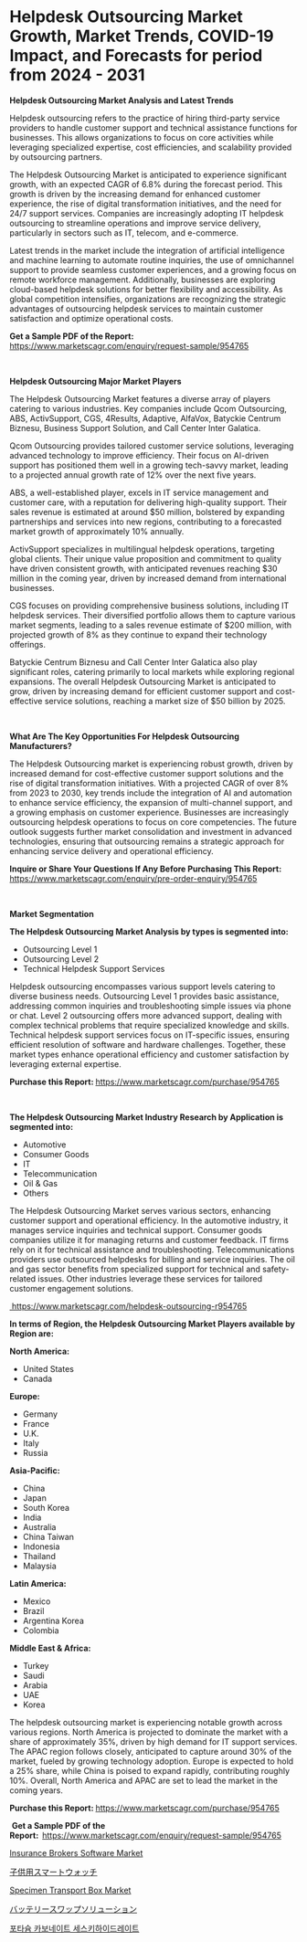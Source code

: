 <p><h1>Helpdesk Outsourcing Market Growth, Market Trends, COVID-19 Impact, and Forecasts for period from 2024 - 2031</h1></p><p><strong>Helpdesk Outsourcing Market Analysis and Latest Trends</strong></p>
<p><p>Helpdesk outsourcing refers to the practice of hiring third-party service providers to handle customer support and technical assistance functions for businesses. This allows organizations to focus on core activities while leveraging specialized expertise, cost efficiencies, and scalability provided by outsourcing partners. </p><p>The Helpdesk Outsourcing Market is anticipated to experience significant growth, with an expected CAGR of 6.8% during the forecast period. This growth is driven by the increasing demand for enhanced customer experience, the rise of digital transformation initiatives, and the need for 24/7 support services. Companies are increasingly adopting IT helpdesk outsourcing to streamline operations and improve service delivery, particularly in sectors such as IT, telecom, and e-commerce.</p><p>Latest trends in the market include the integration of artificial intelligence and machine learning to automate routine inquiries, the use of omnichannel support to provide seamless customer experiences, and a growing focus on remote workforce management. Additionally, businesses are exploring cloud-based helpdesk solutions for better flexibility and accessibility. As global competition intensifies, organizations are recognizing the strategic advantages of outsourcing helpdesk services to maintain customer satisfaction and optimize operational costs.</p></p>
<p><strong>Get a Sample PDF of the Report:&nbsp;</strong> <a href="https://www.marketscagr.com/enquiry/request-sample/954765">https://www.marketscagr.com/enquiry/request-sample/954765</a></p>
<p>&nbsp;</p>
<p><strong>Helpdesk Outsourcing Major Market Players</strong></p>
<p><p>The Helpdesk Outsourcing Market features a diverse array of players catering to various industries. Key companies include Qcom Outsourcing, ABS, ActivSupport, CGS, 4Results, Adaptive, AlfaVox, Batyckie Centrum Biznesu, Business Support Solution, and Call Center Inter Galatica. </p><p>Qcom Outsourcing provides tailored customer service solutions, leveraging advanced technology to improve efficiency. Their focus on AI-driven support has positioned them well in a growing tech-savvy market, leading to a projected annual growth rate of 12% over the next five years.</p><p>ABS, a well-established player, excels in IT service management and customer care, with a reputation for delivering high-quality support. Their sales revenue is estimated at around $50 million, bolstered by expanding partnerships and services into new regions, contributing to a forecasted market growth of approximately 10% annually.</p><p>ActivSupport specializes in multilingual helpdesk operations, targeting global clients. Their unique value proposition and commitment to quality have driven consistent growth, with anticipated revenues reaching $30 million in the coming year, driven by increased demand from international businesses.</p><p>CGS focuses on providing comprehensive business solutions, including IT helpdesk services. Their diversified portfolio allows them to capture various market segments, leading to a sales revenue estimate of $200 million, with projected growth of 8% as they continue to expand their technology offerings.</p><p>Batyckie Centrum Biznesu and Call Center Inter Galatica also play significant roles, catering primarily to local markets while exploring regional expansions. The overall Helpdesk Outsourcing Market is anticipated to grow, driven by increasing demand for efficient customer support and cost-effective service solutions, reaching a market size of $50 billion by 2025.</p></p>
<p>&nbsp;</p>
<p><strong>What Are The Key Opportunities For Helpdesk Outsourcing Manufacturers?</strong></p>
<p><p>The Helpdesk Outsourcing market is experiencing robust growth, driven by increased demand for cost-effective customer support solutions and the rise of digital transformation initiatives. With a projected CAGR of over 8% from 2023 to 2030, key trends include the integration of AI and automation to enhance service efficiency, the expansion of multi-channel support, and a growing emphasis on customer experience. Businesses are increasingly outsourcing helpdesk operations to focus on core competencies. The future outlook suggests further market consolidation and investment in advanced technologies, ensuring that outsourcing remains a strategic approach for enhancing service delivery and operational efficiency.</p></p>
<p><strong>Inquire or Share Your Questions If Any Before Purchasing This Report:</strong> <a href="https://www.marketscagr.com/enquiry/pre-order-enquiry/954765">https://www.marketscagr.com/enquiry/pre-order-enquiry/954765</a></p>
<p>&nbsp;</p>
<p><strong>Market Segmentation</strong></p>
<p><strong>The Helpdesk Outsourcing Market Analysis by types is segmented into:</strong></p>
<p><ul><li>Outsourcing Level 1</li><li>Outsourcing Level 2</li><li>Technical Helpdesk Support Services</li></ul></p>
<p><p>Helpdesk outsourcing encompasses various support levels catering to diverse business needs. Outsourcing Level 1 provides basic assistance, addressing common inquiries and troubleshooting simple issues via phone or chat. Level 2 outsourcing offers more advanced support, dealing with complex technical problems that require specialized knowledge and skills. Technical helpdesk support services focus on IT-specific issues, ensuring efficient resolution of software and hardware challenges. Together, these market types enhance operational efficiency and customer satisfaction by leveraging external expertise.</p></p>
<p><strong>Purchase this Report:&nbsp;</strong><a href="https://www.marketscagr.com/purchase/954765">https://www.marketscagr.com/purchase/954765</a></p>
<p>&nbsp;</p>
<p><strong>The Helpdesk Outsourcing Market Industry Research by Application is segmented into:</strong></p>
<p><ul><li>Automotive</li><li>Consumer Goods</li><li>IT</li><li>Telecommunication</li><li>Oil & Gas</li><li>Others</li></ul></p>
<p><p>The Helpdesk Outsourcing Market serves various sectors, enhancing customer support and operational efficiency. In the automotive industry, it manages service inquiries and technical support. Consumer goods companies utilize it for managing returns and customer feedback. IT firms rely on it for technical assistance and troubleshooting. Telecommunications providers use outsourced helpdesks for billing and service inquiries. The oil and gas sector benefits from specialized support for technical and safety-related issues. Other industries leverage these services for tailored customer engagement solutions.</p></p>
<p><a href="https://www.marketscagr.com/helpdesk-outsourcing-r954765">&nbsp;https://www.marketscagr.com/helpdesk-outsourcing-r954765</a></p>
<p><strong>In terms of Region, the Helpdesk Outsourcing Market Players available by Region are:</strong></p>
<p>
    <p> <strong> North America: </strong>
        <ul>
            <li>United States</li>
            <li>Canada</li>
        </ul>
        </p> 
    <p> <strong> Europe: </strong>
        <ul>
            <li>Germany</li>
            <li>France</li>
            <li>U.K.</li>
            <li>Italy</li>
            <li>Russia</li>
        </ul>
        </p> 
    <p> <strong> Asia-Pacific: </strong>
        <ul>
            <li>China</li>
            <li>Japan</li>
            <li>South Korea</li>
            <li>India</li>
            <li>Australia</li>
            <li>China Taiwan</li>
            <li>Indonesia</li>
            <li>Thailand</li>
            <li>Malaysia</li>
        </ul>
        </p> 
    <p> <strong> Latin America: </strong>
        <ul>
            <li>Mexico</li>
            <li>Brazil</li>
            <li>Argentina Korea</li>
            <li>Colombia</li>
        </ul>
        </p> 
    <p> <strong> Middle East & Africa: </strong>
        <ul>
            <li>Turkey</li>
            <li>Saudi</li>
            <li>Arabia</li>
            <li>UAE</li>
            <li>Korea</li>
        </ul>
    </p>
    </p>
<p><p>The helpdesk outsourcing market is experiencing notable growth across various regions. North America is projected to dominate the market with a share of approximately 35%, driven by high demand for IT support services. The APAC region follows closely, anticipated to capture around 30% of the market, fueled by growing technology adoption. Europe is expected to hold a 25% share, while China is poised to expand rapidly, contributing roughly 10%. Overall, North America and APAC are set to lead the market in the coming years.</p></p>
<p><strong>Purchase this Report: </strong><a href="https://www.marketscagr.com/purchase/954765">https://www.marketscagr.com/purchase/954765</a></p>
<p>&nbsp;<strong>Get a Sample PDF of the Report:&nbsp;&nbsp;</strong><a href="https://www.marketscagr.com/enquiry/request-sample/954765">https://www.marketscagr.com/enquiry/request-sample/954765</a></p>
<p><strong></strong></p>
<p><p><a href="https://github.com/marloy8/Market-Research-Report-List-6/blob/main/insurance-brokers-software-market.md">Insurance Brokers Software Market</a></p><p><a href="https://medium.com/@jamiebertrgnaum3545/children-smartwatch-market-%E3%81%AE%E3%82%B0%E3%83%AD%E3%83%BC%E3%83%90%E3%83%AB%E5%B8%82%E5%A0%B4%E6%A6%82%E8%A6%81%E3%81%AF-%E4%B8%96%E7%95%8C%E3%81%8A%E3%82%88%E3%81%B3%E4%B8%BB%E8%A6%81%E5%B8%82%E5%A0%B4%E3%81%AB%E3%81%8A%E3%81%91%E3%82%8B%E6%A5%AD%E7%95%8C%E3%81%AB%E5%BD%B1%E9%9F%BF%E3%82%92%E4%B8%8E%E3%81%88%E3%82%8B%E4%B8%BB%E8%A6%81%E3%81%AA%E3%83%88%E3%83%AC%E3%83%B3%E3%83%89%E3%81%AB%E3%81%A4%E3%81%84%E3%81%A6-%E7%8B%AC%E8%87%AA%E3%81%AE%E8%A6%96%E7%82%B9%E3%82%92%E6%8F%90%E4%BE%9B%E3%81%97%E3%81%BE%E3%81%99-5405b1d147ea">子供用スマートウォッチ</a></p><p><a href="https://medium.com/@lynchkunal821/the-global-specimen-transport-box-market-identifies-drivers-restraints-opportunities-and-d7e8954f8153">Specimen Transport Box Market</a></p><p><a href="https://medium.com/@jamiebertrgnaum3545/battery-swap-solution-market-%E3%81%AF-%E3%82%B3%E3%82%B9%E3%83%88%E7%AE%A1%E7%90%86%E3%81%A8%E5%8A%B9%E7%8E%87%E5%90%91%E4%B8%8A%E3%82%92%E5%84%AA%E5%85%88%E3%81%97%E3%81%BE%E3%81%99-%E3%81%95%E3%82%89%E3%81%AB-%E5%A0%B1%E5%91%8A%E6%9B%B8%E3%81%AF%E5%B8%82%E5%A0%B4%E3%81%AE%E9%9C%80%E8%A6%81%E9%9D%A2%E3%81%A8%E4%BE%9B%E7%B5%A6%E9%9D%A2%E3%81%AE%E4%B8%A1%E6%96%B9%E3%82%92%E3%82%AB%E3%83%90%E3%83%BC%E3%81%97%E3%81%A6%E3%81%84%E3%81%BE%E3%81%99-battery-swap-fb9f7dd3e98f">バッテリースワップソリューション</a></p><p><a href="https://medium.com/@luigispence46/potassium-carbonate-sesquihydrate-market-%EC%9D%98-%EA%B8%80%EB%A1%9C%EB%B2%8C-%EC%8B%9C%EC%9E%A5-%EA%B0%9C%EC%9A%94%EB%8A%94-%EC%A0%84-%EC%84%B8%EA%B3%84-%EB%B0%8F-%EC%A3%BC%EC%9A%94-%EC%8B%9C%EC%9E%A5%EC%9D%98-%EC%82%B0%EC%97%85%EC%97%90-%EC%98%81%ED%96%A5%EC%9D%84-%EB%AF%B8%EC%B9%98%EB%8A%94-%EC%A3%BC%EC%9A%94-%ED%8A%B8%EB%A0%8C%EB%93%9C%EC%97%90-%EB%8C%80%ED%95%9C-%EB%8F%85%ED%8A%B9%ED%95%9C-2024353e2719">포타슘 카보네이트 세스키하이드레이트</a></p></p>